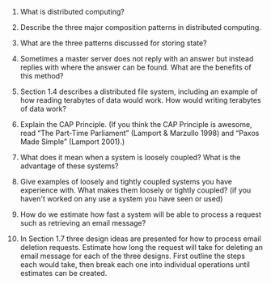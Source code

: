 1. What is distributed computing?

2. Describe the three major composition patterns in distributed computing.

3. What are the three patterns discussed for storing state?

4. Sometimes a master server does not reply with an answer but instead replies with where the answer can be found. What are the benefits of this method?

5. Section 1.4 describes a distributed file system, including an example of how reading terabytes of data would work. How would writing terabytes of data work?

6. Explain the CAP Principle. (If you think the CAP Principle is awesome, read “The Part-Time Parliament” (Lamport & Marzullo 1998) and “Paxos Made Simple” (Lamport 2001).)

7. What does it mean when a system is loosely coupled? What is the advantage of these systems?

8. Give examples of loosely and tightly coupled systems you have experience with. What makes them loosely or tightly coupled? (if you haven't worked on any use a system you have seen or used)

9. How do we estimate how fast a system will be able to process a request such as retrieving an email message?

10. In Section 1.7 three design ideas are presented for how to process email deletion requests. Estimate how long the request will take for deleting an email message for each of the three designs. First outline the steps each would take, then break each one into individual operations until estimates can be created.